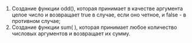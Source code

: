 1.	Создание функции odd(), которая принимает в качестве аргумента целое число и возвращает true в случае, если оно четное, и false - в противном случае;
2.	Создание функции sum( ), которая принимает любое количество числовых аргументов и возвращает их сумму.
